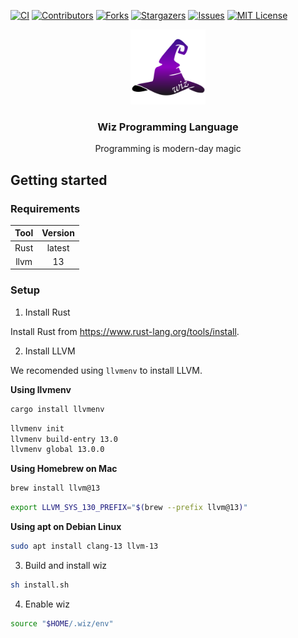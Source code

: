 <!-- PROJECT SHIELDS -->
[![CI][ci-status-shield]][ci-status-url]
[![Contributors][contributors-shield]][contributors-url]
[![Forks][forks-shield]][forks-url]
[![Stargazers][stars-shield]][stars-url]
[![Issues][issues-shield]][issues-url]
[![MIT License][license-shield]][license-url]

<!-- PROJECT LOGO -->
<div align="center">
    <p><a href="https://github.com/ChanTsune/wiz"><img src="./icon.svg" width="120" hight="120"/></a></p>
    <p><h3>Wiz Programming Language</h3></p>
    <p>Programming is modern-day magic
</p>
</div>


## Getting started

### Requirements

|**Tool**|**Version**|
|:-:|:-:|
|Rust|latest|
|llvm|13|

### Setup

1. Install Rust

Install Rust from https://www.rust-lang.org/tools/install.

2. Install LLVM

We recomended using `llvmenv` to install LLVM.

**Using llvmenv**
```bash
cargo install llvmenv
```

```bash
llvmenv init
llvmenv build-entry 13.0
llvmenv global 13.0.0
```

**Using Homebrew on Mac**

```bash
brew install llvm@13
```

```bash
export LLVM_SYS_130_PREFIX="$(brew --prefix llvm@13)"
```

**Using apt on Debian Linux**

```bash
sudo apt install clang-13 llvm-13
```

3. Build and install wiz

```bash
sh install.sh
```

4. Enable wiz

```bash
source "$HOME/.wiz/env"
```

<!-- MARKDOWN LINKS & IMAGES -->
[ci-status-shield]: https://github.com/ChanTsune/wiz/actions/workflows/test.yml/badge.svg
[ci-status-url]: https://github.com/ChanTsune/wiz/actions/workflows/test.yml
[contributors-shield]: https://img.shields.io/github/contributors/ChanTsune/wiz.svg
[contributors-url]: https://github.com/ChanTsune/wiz/graphs/contributors
[forks-shield]: https://img.shields.io/github/forks/ChanTsune/wiz.svg
[forks-url]: https://github.com/ChanTsune/wiz/network/members
[stars-shield]: https://img.shields.io/github/stars/ChanTsune/wiz.svg
[stars-url]: https://github.com/ChanTsune/wiz/stargazers
[issues-shield]: https://img.shields.io/github/issues/ChanTsune/wiz.svg
[issues-url]: https://github.com/ChanTsune/wiz/issues
[license-shield]: https://img.shields.io/github/license/ChanTsune/wiz.svg
[license-url]: https://github.com/ChanTsune/wiz/blob/main/LICENSE
